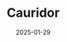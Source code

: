 ---  
layout: startup_page  
title: "Cauridor"  
id: "cauridor.com"  
permalink: "/cauridorcauridor.com01292025/"  
website: "https://www.cauridor.com/"  
funding_round: "Seed"  
funding_amount: "$3.5M"  
investors: "Oui Capital, Rally Cap, BKR Capital, some angel investors"  
about: "Cauridor is a Guinean fintech company building payment rails to facilitate easier and cheaper money transfers across Africa. Its platform supports mobile wallets, bank transfers, and cash pickups through a vast agent network, addressing the fragmented payment infrastructure prevalent in Francophone Africa. Cauridor serves merchants, banks, telecom operators, and money transfer companies."  
markets: "Fintech, Payments"  
hq: "Lewes, Delaware, United States"  
founded_year: "2022"  
linkedin: "https://www.linkedin.com/company/cauridor"  
twitter: ""  
instagram: ""  
facebook: ""  
crunchbase: "https://www.crunchbase.com/organization/cauridor"  
pitchbook: "https://pitchbook.com/profiles/company/552746-62"  

date_display: "29-Jan-2025"  
date: "2025-01-29"

# SEO Optimization  
meta_title: "Cauridor - Seed Funding ($3.5M)"  
meta_description: "Cauridor, Cauridor is a Guinean fintech company building payment rails to facilitate easier and cheaper money transfers across Africa. Its platform supports mob..."  
meta_keywords: "Cauridor, Fintech, Payments, Seed funding"  
canonical_url: "https://startup.projectstartups.com/cauridorcauridor.com01292025/"  
---